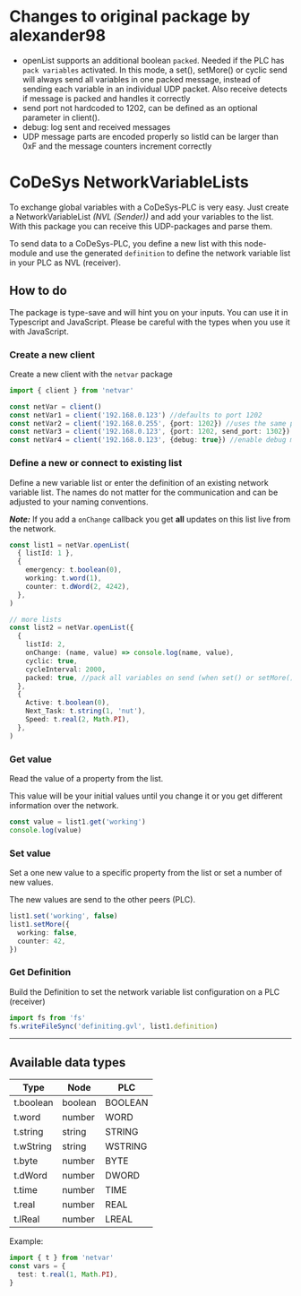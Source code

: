 # Changes to original package by alexander98
- openList supports an additional boolean `packed`. Needed if the PLC has `pack variables` activated. In this mode, a set(), setMore() or cyclic send will always send all variables in one packed message, instead of sending each variable in an individual UDP packet. Also receive detects if message is packed and handles it correctly
- send port not hardcoded to 1202, can be defined as an optional parameter in client().
- debug: log sent and received messages
- UDP message parts are encoded properly so listId can be larger than 0xF and the message counters increment correctly
# CoDeSys NetworkVariableLists

To exchange global variables with a CoDeSys-PLC is very easy. Just create a NetworkVariableList _(NVL (Sender))_ and add your variables to the list. With this package you can receive this UDP-packages and parse them.

To send data to a CoDeSys-PLC, you define a new list with this node-module and use the generated `definition` to define the network variable list in your PLC as NVL (receiver).

## How to do

The package is type-save and will hint you on your inputs. You can use it in Typescript and JavaScript. Please be careful with the types when you use it with JavaScript.

### Create a new client

Create a new client with the `netvar` package

```typescript
import { client } from 'netvar'

const netVar = client()
const netVar1 = client('192.168.0.123') //defaults to port 1202
const netVar2 = client('192.168.0.255', {port: 1202}) //uses the same port for send and receive
const netVar3 = client('192.168.0.123', {port: 1202, send_port: 1302}) //receive from port 1202, send to port 1302
const netVar4 = client('192.168.0.123', {debug: true}) //enable debug messages
```

### Define a new or connect to existing list

Define a new variable list or enter the definition of an existing network variable list. The names do not matter for the communication and can be adjusted to your naming conventions.

**_Note:_** If you add a `onChange` callback you get **all** updates on this list live from the network.

```typescript
const list1 = netVar.openList(
  { listId: 1 },
  {
    emergency: t.boolean(0),
    working: t.word(1),
    counter: t.dWord(2, 4242),
  },
)

// more lists
const list2 = netVar.openList({
  {
    listId: 2,
    onChange: (name, value) => console.log(name, value),
    cyclic: true,
    cycleInterval: 2000,
    packed: true, //pack all variables on send (when set() or setMore()). Some PLCs only support this mode
  },
  {
    Active: t.boolean(0),
    Next_Task: t.string(1, 'nut'),
    Speed: t.real(2, Math.PI),
  },
)
```

### Get value

Read the value of a property from the list.

This value will be your initial values until you change it or you get different information over the network.

```typescript
const value = list1.get('working')
console.log(value)
```

### Set value

Set a one new value to a specific property from the list or set a number of new values.

The new values are send to the other peers (PLC).

```typescript
list1.set('working', false)
list1.setMore({
  working: false,
  counter: 42,
})
```

### Get Definition

Build the Definition to set the network variable list configuration on a PLC (receiver)

```typescript
import fs from 'fs'
fs.writeFileSync('definiting.gvl', list1.definition)
```

---

## Available data types

| Type      | Node    | PLC     |
| --------- | ------- | ------- |
| t.boolean | boolean | BOOLEAN |
| t.word    | number  | WORD    |
| t.string  | string  | STRING  |
| t.wString | string  | WSTRING |
| t.byte    | number  | BYTE    |
| t.dWord   | number  | DWORD   |
| t.time    | number  | TIME    |
| t.real    | number  | REAL    |
| t.lReal   | number  | LREAL   |

Example:

```typescript
import { t } from 'netvar'
const vars = {
  test: t.real(1, Math.PI),
}
```
